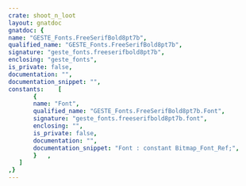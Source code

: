```yaml
---
crate: shoot_n_loot
layout: gnatdoc
gnatdoc: {
name: "GESTE_Fonts.FreeSerifBold8pt7b",
qualified_name: "GESTE_Fonts.FreeSerifBold8pt7b",
signature: "geste_fonts.freeserifbold8pt7b",
enclosing: "geste_fonts",
is_private: false,
documentation: "",
documentation_snippet: "",
constants:    [
       {
       name: "Font",
       qualified_name: "GESTE_Fonts.FreeSerifBold8pt7b.Font",
       signature: "geste_fonts.freeserifbold8pt7b.font",
       enclosing: "",
       is_private: false,
       documentation: "",
       documentation_snippet: "Font : constant Bitmap_Font_Ref;",
       }   ,
   ]
,}
---
```

